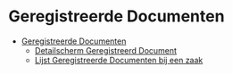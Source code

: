 # Geregistreerde Documenten

* [Geregistreerde Documenten](/probleemoplossing/module_overstijgende_schermen/geregistreerde_documenten/README.md)
  * [Detailscherm Geregistreerd Document](/probleemoplossing/module_overstijgende_schermen/geregistreerde_documenten/detailscherm_geregistreerd_document.md)
  * [Lijst Geregistreerde Documenten bij een zaak](/probleemoplossing/module_overstijgende_schermen/geregistreerde_documenten/lijst_geregistreerde_documenten_bij_zaak.md)
